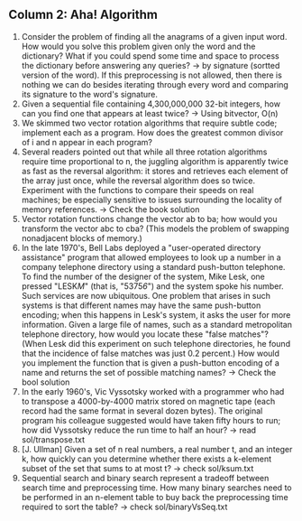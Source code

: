 ## Column 2: Aha! Algorithm
1. Consider the problem of finding all the anagrams of a given input word. How would you solve this problem given only the word and the dictionary? What if you could spend some time and space to process the dictionary before answering any queries?
-> by signature (sortted version of the word). If this preprocessing is not allowed, then there is nothing we can do besides iterating through every word and comparing its signature to the word's signature.
2. Given a sequential file containing 4,300,000,000 32-bit integers, how can you find one that appears at least twice?
-> Using bitvector, O(n)
3. We skimmed two vector rotation algorithms that require subtle code; implement each as a program. How does the greatest common divisor of i and n appear in each program?
4. Several readers pointed out that while all three rotation algorithms require time proportional to n, the juggling algorithm is apparently twice as fast as the reversal algorithm: it stores and retrieves each element of the array just once, while the reversal algorithm does so twice. Experiment with the functions to compare their speeds on real machines; be especially sensitive to issues surrounding the locality of memory references.
-> Check the book solution
5. Vector rotation functions change the vector ab to ba; how would you transform the vector abc to cba? (This models the problem of swapping nonadjacent blocks of memory.)
6. In the late 1970's, Bell Labs deployed a "user-operated directory assistance" program that allowed employees to look up a number in a company telephone directory using a standard push-button telephone. To find the number of the designer of the system, Mike Lesk, one pressed "LESK*M*" (that is, "5375*6*") and the system spoke his number. Such services are now ubiquitous. One problem that arises in such systems is that different names may have the same push-button encoding; when this happens in Lesk's system, it asks the user for more information. Given a large file of names, such as a standard metropolitan telephone directory, how would you locate these "false matches"? (When Lesk did this experiment on such telephone directories, he found that the incidence of false matches was just 0.2 percent.) How would you implement the function that is given a push-button encoding of a name and returns the set of possible matching names?
-> Check the bool solution
7. In the early 1960's, Vic Vyssotsky worked with a programmer who had to transpose a 4000-by-4000 matrix stored on magnetic tape (each record had the same format in several dozen bytes). The original program his colleague suggested would have taken fifty hours to run; how did Vyssotsky reduce the run time to half an hour?
-> read sol/transpose.txt
8. [J. Ullman] Given a set of n real numbers, a real number t, and an integer k, how quickly can you determine whether there exists a k-element subset of the set that sums to at most t?
-> check sol/ksum.txt
9. Sequential search and binary search represent a tradeoff between search time and preprocessing time. How many binary searches need to be performed in an n-element table to buy back the preprocessing time required to sort the table?
-> check sol/binaryVsSeq.txt
